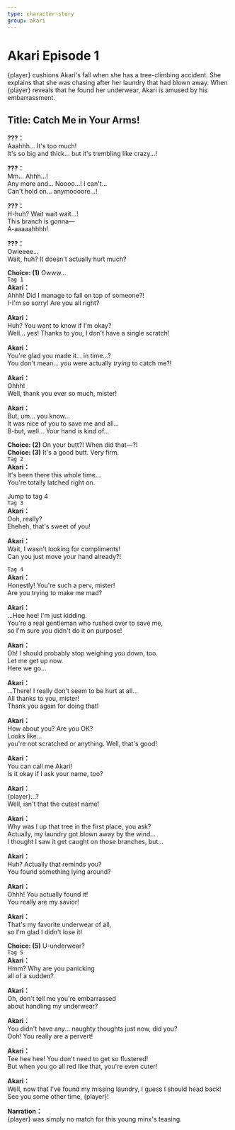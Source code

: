 ```yaml
---
type: character-story
group: akari
---
```


# Akari Episode 1

{player} cushions Akari's fall when she has a tree-climbing accident. She explains that she was chasing after her laundry that had blown away. When {player} reveals that he found her underwear, Akari is amused by his embarrassment.

## Title: Catch Me in Your Arms!

**???：**  
Aaahhh... It's too much!  
It's so big and thick... but it's trembling like crazy...!

**???：**  
Mm... Ahhh...!  
Any more and... Noooo...! I can't...  
Can't hold on... anymoooore...!

**???：**  
H-huh? Wait wait wait...!  
This branch is gonna—  
A-aaaaahhhh!

**???：**  
Owieeee...  
Wait, huh? It doesn't actually hurt much?

**Choice: (1)** Owww...  
`Tag 1`  
**Akari：**  
Ahhh! Did I manage to fall on top of someone?!  
I-I'm so sorry! Are you all right?

**Akari：**  
Huh? You want to know if I'm okay?  
Well... yes! Thanks to you, I don't have a single scratch!

**Akari：**  
You're glad you made it... in time...?  
You don't mean... you were actually _trying_ to catch me?!

**Akari：**  
Ohhh!  
Well, thank you ever so much, mister!

**Akari：**  
But, um... you know...  
It was nice of you to save me and all...  
B-but, well... Your hand is kind of...

**Choice: (2)** On your butt?! When did that—?!  
**Choice: (3)** It's a good butt. Very firm.  
`Tag 2`  
**Akari：**  
It's been there this whole time...  
You're totally latched right on.

Jump to tag 4  
`Tag 3`  
**Akari：**  
Ooh, really?  
Eheheh, that's sweet of you!

**Akari：**  
Wait, I wasn't looking for compliments!  
Can you just move your hand already?!

`Tag 4`  
**Akari：**  
Honestly! You're such a perv, mister!  
Are you trying to make me mad?

**Akari：**  
...Hee hee! I'm just kidding.  
You're a real gentleman who rushed over to save me,  
so I'm sure you didn't do it on purpose!

**Akari：**  
Oh! I should probably stop weighing you down, too.  
Let me get up now.  
Here we go...

**Akari：**  
...There! I really don't seem to be hurt at all...  
All thanks to you, mister!  
Thank you again for doing that!

**Akari：**  
How about you? Are you OK?  
Looks like...  
 you're not scratched or anything. Well, that's good!

**Akari：**  
You can call me Akari!  
Is it okay if I ask your name, too?

**Akari：**  
{player}...?  
Well, isn't that the cutest name!

**Akari：**  
Why was I up that tree in the first place, you ask?  
Actually, my laundry got blown away by the wind...  
I thought I saw it get caught on those branches, but...

**Akari：**  
Huh? Actually that reminds you?  
You found something lying around?

**Akari：**  
Ohhh! You actually found it!  
You really are my savior!

**Akari：**  
That's my favorite underwear of all,  
so I'm glad I didn't lose it!

**Choice: (5)** U-underwear?  
`Tag 5`  
**Akari：**  
Hmm? Why are you panicking  
 all of a sudden?

**Akari：**  
Oh, don't tell me you're embarrassed  
about handling my underwear?

**Akari：**  
You didn't have any... naughty thoughts just now, did you?  
Ooh! You really are a pervert!

**Akari：**  
Tee hee hee! You don't need to get so flustered!  
But when you go all red like that, you're even cuter!

**Akari：**  
Well, now that I've found my missing laundry, I guess I should head back!  
See you some other time, {player}!

**Narration：**  
{player} was simply no match for this young minx's teasing.
